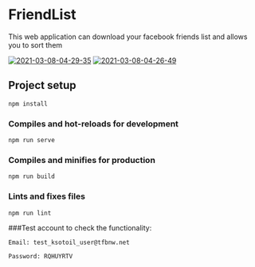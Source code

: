 # FriendList

This web application can download your facebook friends list and allows you to sort them

<a href="https://ibb.co/Nshfbhf"><img src="https://i.ibb.co/Nshfbhf/2021-03-08-04-29-35.png" alt="2021-03-08-04-29-35" border="0"></a>
<a href="https://ibb.co/GJkQ5yJ"><img src="https://i.ibb.co/GJkQ5yJ/2021-03-08-04-26-49.png" alt="2021-03-08-04-26-49" border="0"></a>

## Project setup
```
npm install
```

### Compiles and hot-reloads for development
```
npm run serve
```

### Compiles and minifies for production
```
npm run build
```

### Lints and fixes files
```
npm run lint
```

###Test account to check the functionality:

    Email: test_ksotoil_user@tfbnw.net

    Password: RQHUYRTV



